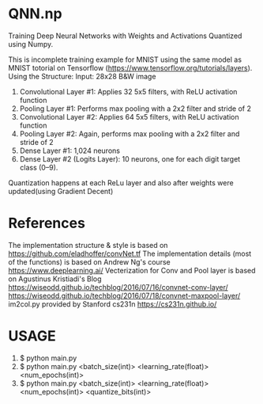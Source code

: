 # QNN.np
Training Deep Neural Networks with Weights and Activations Quantized using Numpy.

This is incomplete training example for MNIST using the same model as MNIST totorial on Tensorflow (https://www.tensorflow.org/tutorials/layers). 
Using the Structure:
Input: 28x28 B&W image
1. Convolutional Layer #1: Applies 32 5x5 filters, with ReLU activation function
2. Pooling Layer #1: Performs max pooling with a 2x2 filter and stride of 2
3. Convolutional Layer #2: Applies 64 5x5 filters, with ReLU activation function
4. Pooling Layer #2: Again, performs max pooling with a 2x2 filter and stride of 2
5. Dense Layer #1: 1,024 neurons
6. Dense Layer #2 (Logits Layer): 10 neurons, one for each digit target class (0–9).

Quantization happens at each ReLu layer and also after weights were updated(using Gradient Decent)

# References
The implementation structure & style is based on https://github.com/eladhoffer/convNet.tf
The implementation details (most of the functions) is based on Andrew Ng's course https://www.deeplearning.ai/
Vecterization for Conv and Pool layer is based on Agustinus Kristiadi's Blog https://wiseodd.github.io/techblog/2016/07/16/convnet-conv-layer/ https://wiseodd.github.io/techblog/2016/07/18/convnet-maxpool-layer/
im2col.py provided by Stanford cs231n https://cs231n.github.io/

# USAGE
1. $ python main.py
2. $ python main.py <batch_size(int)> <learning_rate(float)> <num_epochs(int)>
3. $ python main.py <batch_size(int)> <learning_rate(float)> <num_epochs(int)> <quantize_bits(int)>
